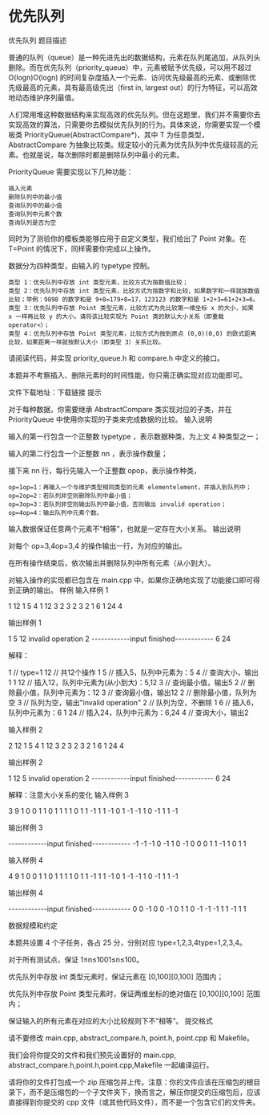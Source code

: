 # 优先队列
优先队列
题目描述

普通的队列（queue）是一种先进先出的数据结构，元素在队列尾追加，从队列头删除。而在优先队列（priority_queue）中，元素被赋予优先级，可以用不超过 O(log⁡n)O(logn) 的时间复杂度插入一个元素、访问优先级最高的元素、或删除优先级最高的元素，具有最高级先出（first in, largest out）的行为特征，可以高效地动态维护序列最值。

人们常用堆这种数据结构来实现高效的优先队列。但在这题里，我们并不需要你去实现高效的算法，只需要你去模拟优先队列的行为。具体来说，你需要实现一个模板类 PriorityQueue<T>(AbstractCompare<T>*)，其中 T 为任意类型，AbstractCompare<T> 为抽象比较类。规定较小的元素为优先队列中优先级较高的元素。也就是说，每次删除时都是删除队列中最小的元素。

PriorityQueue 需要实现以下几种功能：

    插入元素
    删除队列中的最小值
    查询队列中的最小值
    查询队列中元素个数
    查询队列是否为空

同时为了测验你的模板类能够应用于自定义类型，我们给出了 Point 对象。在 T=Point 的情况下，同样需要你完成以上操作。

数据分为四种类型，由输入的 typetype 控制。

    类型 1：优先队列中存放 int 类型元素，比较方式为按数值比较；
    类型 2：优先队列中存放 int 类型元素，比较方式为按数字和比较，如果数字和一样就按数值比较；举例：9898 的数字和是 9+8=179+8=17，123123 的数字和是 1+2+3=61+2+3=6。
    类型 3：优先队列中存放 Point 类型元素，比较方式为先比较第一维坐标 x 的大小，如果 x 一样再比较 y 的大小。请将该比较实现为 Point 类的默认大小关系（即重载operator<）；
    类型 4：优先队列中存放 Point 类型元素，比较方式为按到原点 (0,0)(0,0) 的欧式距离比较，如果距离一样就按默认大小（即类型 3）关系比较。

请阅读代码，并实现 priority_queue.h 和 compare.h 中定义的接口。

本题并不考察插入、删除元素时的时间性能，你只需正确实现对应功能即可。

文件下载地址：下载链接
提示

对于每种数据，你需要继承 AbstractCompare 类实现对应的子类，并在 PriorityQueue 中使用你实现的子类来完成数据的比较。
输入说明

输入的第一行包含一个正整数 typetype ，表示数据种类，为上文 4 种类型之一；

输入的第二行包含一个正整数 nn ，表示操作数量；

接下来 nn 行，每行先输入一个正整数 opop，表示操作种类，

    op=1op=1：再输入一个与维护类型相同类型的元素 elementelement，并插入到队列中；
    op=2op=2：若队列非空则删除队列中最小值；
    op=3op=3：若队列非空则输出队列中最小值，否则输出 invalid operation；
    op=4op=4：输出队列中元素个数。

输入数据保证任意两个元素不“相等”，也就是一定存在大小关系。
输出说明

对每个 op=3,4op=3,4 的操作输出一行，为对应的输出。

在所有操作结束后，依次输出并删除队列中所有元素（从小到大）。

对输入操作的实现都已包含在 main.cpp 中，如果你正确地实现了功能接口即可得到正确的输出。
样例
输入样例 1

1
12
1 5
4
1 12
3
2
3
2
3
2
1 6
1 24
4

输出样例 1

1
5
12
invalid operation
2
------------input finished------------
6
24

解释：

1                       // type=1
12                      // 共12个操作
1 5                     // 插入5，队列中元素为：5
4                       // 查询大小，输出1
1 12                    // 插入12，队列中元素为(从小到大)：5,12
3                       // 查询最小值，输出5
2                       // 删除最小值，队列中元素为：12
3                       // 查询最小值，输出12
2                       // 删除最小值，队列为空
3                       // 队列为空，输出"invalid operation"
2                       // 队列为空，不删除
1 6                     // 插入6，队列中元素为：6
1 24                    // 插入24，队列中元素为：6,24
4                       // 查询大小，输出2

输入样例 2

2
12
1 5
4
1 12
3
2
3
2
3
2
1 6
1 24
4

输出样例 2

1
12
5
invalid operation
2
------------input finished------------
6
24

解释：注意大小关系的变化
输入样例 3

3
9
1 0 0
1 1 0
1 1 1
1 0 1
1 -1 1
1 -1 0
1 -1 -1
1 0 -1
1 1 -1

输出样例 3

------------input finished------------
-1 -1
-1 0
-1 1
0 -1
0 0
0 1
1 -1
1 0
1 1

输入样例 4

4
9
1 0 0
1 1 0
1 1 1
1 0 1
1 -1 1
1 -1 0
1 -1 -1
1 0 -1
1 1 -1

输出样例 4

------------input finished------------
0 0
-1 0
0 -1
0 1
1 0
-1 -1
-1 1
1 -1
1 1

数据规模和约定

本题共设置 4 个子任务，各占 25 分，分别对应 type=1,2,3,4type=1,2,3,4。

对于所有测试点，保证 1≤n≤1001≤n≤100。

优先队列中存放 int 类型元素时，保证元素在 [0,100][0,100] 范围内；

优先队列中存放 Point 类型元素时，保证两维坐标的绝对值在 [0,100][0,100] 范围内；

保证输入的所有元素在对应的大小比较规则下不“相等”。
提交格式

请不要修改 main.cpp, abstract_compare.h, point.h, point.cpp 和 Makefile。

我们会将你提交的文件和我们预先设置好的 main.cpp, abstract_compare.h,point.h,point.cpp,Makefile 一起编译运行。

请将你的文件打包成一个 zip 压缩包并上传。注意：你的文件应该在压缩包的根目录下，而不是压缩包的一个子文件夹下，换而言之，解压你提交的压缩包后，应该直接得到你提交的 cpp 文件（或其他代码文件），而不是一个包含它们的文件夹。
